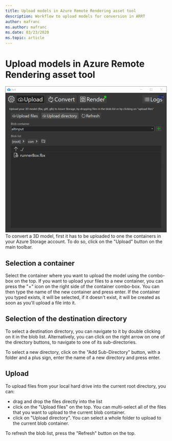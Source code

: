 ```yaml
---
title: Upload models in Azure Remote Rendering asset tool
description: Workflow to upload models for conversion in ARRT
author: mafranc
ms.author: mafranc
ms.date: 03/23/2020
ms.topic: article
---
```


# Upload models in Azure Remote Rendering asset tool

![Upload panel](media/upload.png)
To convert a 3D model, first it has to be uploaded to one the containers in your Azure Storage account. To do so, click on the "Upload" button on the main toolbar.

## Selection a container

Select the container where you want to upload the model using the combo-box on the top.
If you want to upload your files to a new container, you can press the "+" icon on the right side of the container combo-box. You can then type the name of the new container and press enter. If the container you typed exists, it will be selected, if it doesn't exist, it will be created as soon as you'll upload a file into it.

## Selection of the destination directory

To select a destination directory, you can navigate to it by double clicking on it in the blob list. Alternatively, you can click on the right arrow on one of the directory buttons, to navigate to one of its sub-directories.

To select a new directory, click on the "Add Sub-Directory" button, with a folder and a plus sign, enter the name of a new directory and press enter.

## Upload

To upload files from your local hard drive into the current root directory, you can:

* drag and drop the files directly into the list
* click on the "Upload files" on the top. You can multi-select all of the files that you want to upload to the current blob container.
* click on "Upload directory". You can select a whole folder to upload to the current blob container.

To refresh the blob list, press the "Refresh" button on the top.
